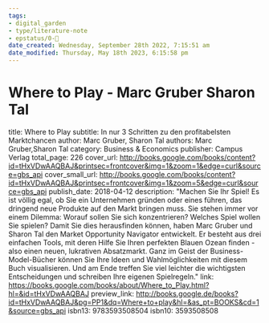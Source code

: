 ```yaml
---
tags: 
- digital_garden
- type/literature-note
- epstatus/0-🌰
date_created: Wednesday, September 28th 2022, 7:15:51 am
date_modified: Thursday, May 18th 2023, 6:15:58 pm
---
```

# Where to Play - Marc Gruber Sharon Tal

title: Where to Play
subtitle: In nur 3 Schritten zu den profitabelsten Marktchancen
author: Marc Gruber, Sharon Tal
authors: Marc Gruber,Sharon Tal
category: Business & Economics
publisher: Campus Verlag
total_page: 226
cover_url: http://books.google.com/books/content?id=tHxVDwAAQBAJ&printsec=frontcover&img=1&zoom=1&edge=curl&source=gbs_api
cover_small_url: http://books.google.com/books/content?id=tHxVDwAAQBAJ&printsec=frontcover&img=1&zoom=5&edge=curl&source=gbs_api
publish_date: 2018-04-12
description: "Machen Sie Ihr Spiel! Es ist völlig egal, ob Sie ein Unternehmen gründen oder eines führen, das dringend neue Produkte auf den Markt bringen muss. Sie stehen immer vor einem Dilemma: Worauf sollen Sie sich konzentrieren? Welches Spiel wollen Sie spielen? Damit Sie dies herausfinden können, haben Marc Gruber und Sharon Tal den Market Opportunity Navigator entwickelt. Er besteht aus drei einfachen Tools, mit deren Hilfe Sie Ihren perfekten Blauen Ozean finden - also einen neuen, lukrativen Absatzmarkt. Ganz im Geist der Business-Model-Bücher können Sie Ihre Ideen und Wahlmöglichkeiten mit diesem Buch visualisieren. Und am Ende treffen Sie viel leichter die wichtigsten Entscheidungen und schreiben Ihre eigenen Spielregeln."
link: https://books.google.com/books/about/Where_to_Play.html?hl=&id=tHxVDwAAQBAJ
preview_link: http://books.google.de/books?id=tHxVDwAAQBAJ&pg=PP1&dq=Where+to+play&hl=&as_pt=BOOKS&cd=1&source=gbs_api
isbn13: 9783593508504
isbn10: 3593508508

